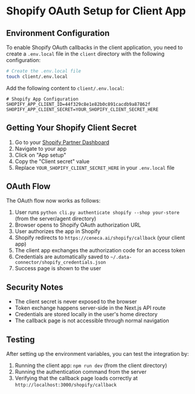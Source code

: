 # Shopify OAuth Setup for Client App

## Environment Configuration

To enable Shopify OAuth callbacks in the client application, you need to create a `.env.local` file in the `client` directory with the following configuration:

```bash
# Create the .env.local file
touch client/.env.local
```

Add the following content to `client/.env.local`:

```env
# Shopify App Configuration
SHOPIFY_APP_CLIENT_ID=44f329c8e1e82b0c891cacdb9a87862f
SHOPIFY_APP_CLIENT_SECRET=YOUR_SHOPIFY_CLIENT_SECRET_HERE
```

## Getting Your Shopify Client Secret

1. Go to your [Shopify Partner Dashboard](https://partners.shopify.com/)
2. Navigate to your app
3. Click on "App setup" 
4. Copy the "Client secret" value
5. Replace `YOUR_SHOPIFY_CLIENT_SECRET_HERE` in your `.env.local` file

## OAuth Flow

The OAuth flow now works as follows:

1. User runs `python cli.py authenticate shopify --shop your-store` (from the server/agent directory)
2. Browser opens to Shopify OAuth authorization URL  
3. User authorizes the app in Shopify
4. Shopify redirects to `https://ceneca.ai/shopify/callback` (your client app)
5. The client app exchanges the authorization code for an access token
6. Credentials are automatically saved to `~/.data-connector/shopify_credentials.json`
7. Success page is shown to the user

## Security Notes

- The client secret is never exposed to the browser
- Token exchange happens server-side in the Next.js API route
- Credentials are stored locally in the user's home directory
- The callback page is not accessible through normal navigation

## Testing

After setting up the environment variables, you can test the integration by:

1. Running the client app: `npm run dev` (from the client directory)
2. Running the authentication command from the server
3. Verifying that the callback page loads correctly at `http://localhost:3000/shopify/callback` 
